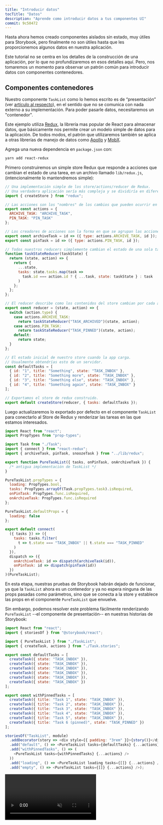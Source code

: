 ```yaml
---
title: "Introducir datos"
tocTitle: "Datos"
description: "Aprende como introducir datos a tus componentes UI"
commit: 9c50472
---
```


Hasta ahora hemos creado componentes aislados sin estado, muy útiles para Storybook, pero finalmente no son útiles hasta que les proporcionemos algunos datos en nuestra aplicación.

Este tutorial no se centra en los detalles de la construcción de una aplicación, por lo que no profundizaremos en esos detalles aquí. Pero, nos tomaremos un momento para observar un patrón común para introducir datos con componentes contenedores.

## Componentes contenedores

Nuestro componente `TaskList` como lo hemos escrito es de “presentación” (ver [artículo al respecto](https://medium.com/@dan_abramov/smart-and-dumb-components-7ca2f9a7c7d0)), en el sentido que no se comunica con nada externo a su implementación. Para poder pasarle datos, necesitaremos un "contenedor".

Este ejemplo utiliza [Redux](https://redux.js.org/), la librería mas popular de React para almacenar datos, que básicamente nos permite crear un modelo simple de datos para la aplicación. De todos modos, el patrón que utilizaremos también se aplica a otras librerías de manejo de datos como [Apollo](https://www.apollographql.com/client/) y [MobX](https://mobx.js.org/).

Agrega una nueva dependencia en `package.json` con:

```bash
yarn add react-redux
```

Primero construiremos un simple store Redux que responde a acciones que cambian el estado de una tarea, en un archivo llamado `lib/redux.js`, (intencionalmente lo mantendremos simple):

```javascript
// Una implementación simple de los store/actions/reducer de Redux.
// Una verdadera aplicación sería más compleja y se dividiría en diferentes archivos.
import { createStore } from "redux";

// Las acciones son los "nombres" de los cambios que pueden ocurrir en el store.
export const actions = {
  ARCHIVE_TASK: "ARCHIVE_TASK",
  PIN_TASK: "PIN_TASK"
};

// Los creadores de acciones son la forma en que se agrupan las acciones con los datos necesarios para ejecutarlas.
export const archiveTask = id => ({ type: actions.ARCHIVE_TASK, id });
export const pinTask = id => ({ type: actions.PIN_TASK, id });

// Todos nuestros reducers simplemente cambian el estado de una sola tarea.
function taskStateReducer(taskState) {
  return (state, action) => {
    return {
      ...state,
      tasks: state.tasks.map(task =>
        task.id === action.id ? { ...task, state: taskState } : task
      )
    };
  };
};

// El reducer describe como los contenidos del store cambian por cada acción.
export const reducer = (state, action) => {
  switch (action.type) {
    case actions.ARCHIVE_TASK:
      return taskStateReducer("TASK_ARCHIVED")(state, action);
    case actions.PIN_TASK:
      return taskStateReducer("TASK_PINNED")(state, action);
    default:
      return state;
  }
};

// El estado inicial de nuestro store cuando la app carga.
// Usualmente obtendrías esto de un servidor.
const defaultTasks = [
  { id: "1", title: "Something", state: "TASK_INBOX" },
  { id: "2", title: "Something more", state: "TASK_INBOX" },
  { id: "3", title: "Something else", state: "TASK_INBOX" },
  { id: "4", title: "Something again", state: "TASK_INBOX" }
];

// Exportamos el store de redux construido.
export default createStore(reducer, { tasks: defaultTasks });
```

Luego actualizaremos lo exportado por defecto en el componente `TaskList` para conectarlo al Store de Redux y renderizar las tareas en las que estamos interesados.

```javascript
import React from "react";
import PropTypes from "prop-types";

import Task from "./Task";
import { connect } from "react-redux";
import { archiveTask, pinTask, snoozeTask } from "../lib/redux";

export function PureTaskList({ tasks, onPinTask, onArchiveTask }) {
  /* antigua implementación de TaskList */
}

PureTaskList.propTypes = {
  loading: PropTypes.bool,
  tasks: PropTypes.arrayOf(Task.propTypes.task).isRequired,
  onPinTask: PropTypes.func.isRequired,
  onArchiveTask: PropTypes.func.isRequired
};

PureTaskList.defaultProps = {
  loading: false
};

export default connect(
  ({ tasks }) => ({
    tasks: tasks.filter(
      t => t.state === "TASK_INBOX" || t.state === "TASK_PINNED"
    )
  }),
  dispatch => ({
    onArchiveTask: id => dispatch(archiveTask(id)),
    onPinTask: id => dispatch(pinTask(id))
  })
)(PureTaskList);
```

En esta etapa, nuestras pruebas de Storybook habrán dejado de funcionar, ya que la `TaskList` ahora es un contenedor y ya no espera ninguna de las props pasadas como parámetros, sino que se conecta a la store y establece las props en el componente `PureTaskList` que envuelve.

Sin embargo, podemos resolver este problema fácilmente renderizando `PureTaskList` --el componente de presentación-- en nuestras historias de Storybook:

```javascript
import React from "react";
import { storiesOf } from "@storybook/react";

import { PureTaskList } from "./TaskList";
import { createTask, actions } from "./Task.stories";

export const defaultTasks = [
  createTask({ state: "TASK_INBOX" }),
  createTask({ state: "TASK_INBOX" }),
  createTask({ state: "TASK_INBOX" }),
  createTask({ state: "TASK_INBOX" }),
  createTask({ state: "TASK_INBOX" }),
  createTask({ state: "TASK_INBOX" })
];

export const withPinnedTasks = [
  createTask({ title: "Task 1", state: "TASK_INBOX" }),
  createTask({ title: "Task 2", state: "TASK_INBOX" }),
  createTask({ title: "Task 3", state: "TASK_INBOX" }),
  createTask({ title: "Task 4", state: "TASK_INBOX" }),
  createTask({ title: "Task 5", state: "TASK_INBOX" }),
  createTask({ title: "Task 6 (pinned)", state: "TASK_PINNED" })
];

storiesOf("TaskList", module)
  .addDecorator(story => <div style={{ padding: "3rem" }}>{story()}</div>)
  .add("default", () => <PureTaskList tasks={defaultTasks} {...actions} />)
  .add("withPinnedTasks", () => (
    <PureTaskList tasks={withPinnedTasks} {...actions} />
  ))
  .add("loading", () => <PureTaskList loading tasks={[]} {...actions} />)
  .add("empty", () => <PureTaskList tasks={[]} {...actions} />);
```

<video autoPlay muted playsInline loop>
  <source
    src="/finished-tasklist-states.mp4"
    type="video/mp4"
  />
</video>
